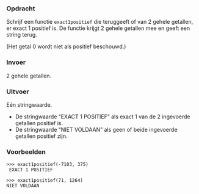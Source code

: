 ### Opdracht

Schrijf een functie `exact1positief` die teruggeeft of van 2 gehele getallen, er exact 1 positief is. De functie krijgt 2 gehele getallen mee en geeft een string terug.

(Het getal 0 wordt niet als positief beschouwd.)

### Invoer

2 gehele getallen.

### UItvoer

Eén stringwaarde.

* De stringwaarde “EXACT 1 POSITIEF” als exact 1 van de 2 ingevoerde getallen positief is.
* De stringwaarde “NIET VOLDAAN” als geen of beide ingevoerde getallen positief zijn.

### Voorbeelden

    >>> exact1positief(-7103, 375)
     EXACT 1 POSITIEF
     
    >>> exact1positief(71, 1264)
    NIET VOLDAAN
   

